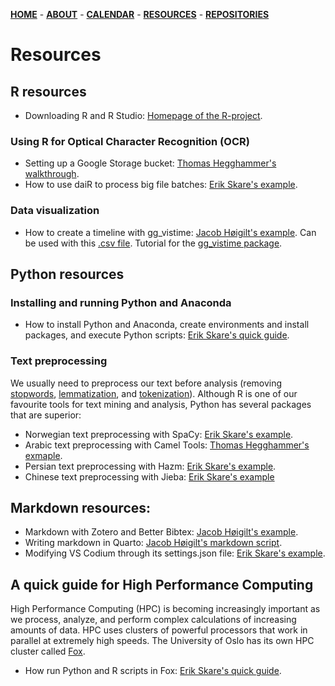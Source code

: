 [**HOME**](/index.md) - [**ABOUT**](/about.md) - [**CALENDAR**](/calendar.md) - [**RESOURCES**](/resources.md) - [**REPOSITORIES**](/repositories.md)

# Resources


## R resources

* Downloading R and R Studio: [Homepage of the R-project](https://cran.r-project.org/).

### Using R for Optical Character Recognition (OCR)

* Setting up a Google Storage bucket: [Thomas Hegghammer's walkthrough](https://dair.info/articles/setting_up_google_storage.html).
* How to use daiR to process big file batches: [Erik Skare's example](/contents/htmls/using_dair.html).

### Data visualization 

* How to create a timeline with gg_vistime: [Jacob Høigilt's example](/contents/htmls/tidslinje.html). Can be used with this [.csv file](/contents/tidslinje.csv). Tutorial for the [gg_vistime package](https://shosaco.github.io/vistime/articles/gg_vistime-vignette.html).

## Python resources

### Installing and running Python and Anaconda

* How to install Python and Anaconda, create environments and install packages, and execute Python scripts: [Erik Skare's quick guide](/contents/htmls/python.html).

### Text preprocessing

We usually need to preprocess our text before analysis (removing [stopwords](https://kavita-ganesan.com/what-are-stop-words/#.Y9kqAq3MJaQ), [lemmatization](https://www.techtarget.com/searchenterpriseai/definition/lemmatization), and [tokenization](https://www.geeksforgeeks.org/nlp-how-tokenizing-text-sentence-words-works/)). Although R is one of our favourite tools for text mining and analysis, Python has several packages that are superior:

* Norwegian text preprocessing with SpaCy: [Erik Skare's example](/contents/htmls/spacy_language_processing.html).
* Arabic text preprocessing with Camel Tools: [Thomas Hegghammer's exmaple](https://gist.github.com/Hegghammer/f6b10677a03416642caae6426912eed9).
* Persian text preprocessing with Hazm: [Erik Skare's example](/contents/htmls/persian_nlp.html).
* Chinese text preprocessing with Jieba: [Erik Skare's example](/contents/htmls/chinese_nlp.html)

## Markdown resources:

* Markdown with Zotero and Better Bibtex: [Jacob Høigilt's example](/contents/betterbibtex/markdown_zotero.html). 
* Writing markdown in Quarto: [Jacob Høigilt's markdown script](/contents/htmls/miniguide_quarto.html).
* Modifying VS Codium through its settings.json file: [Erik Skare's example](/contents/htmls/optimizing_vs_codium.html).

## A quick guide for High Performance Computing

High Performance Computing (HPC) is becoming increasingly important as we process, analyze, and perform complex calculations of increasing amounts of data. HPC uses clusters of powerful processors that work in parallel at extremely high speeds. The University of Oslo has its own HPC cluster called [Fox](https://www.uio.no/english/services/it/research/hpc/fox/index.html).

* How run Python and R scripts in Fox: [Erik Skare's quick guide](/contents/htmls/quick_guide_to_hpc_and_slurm.html).

